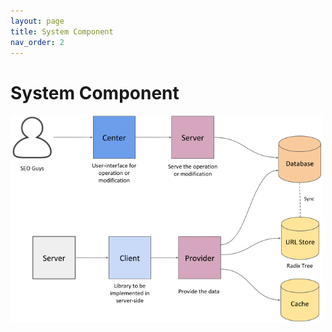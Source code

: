 ```yaml
---
layout: page
title: System Component
nav_order: 2
---
```


# System Component

<img src="assets/images/system-component.png" style="max-width:500px;">